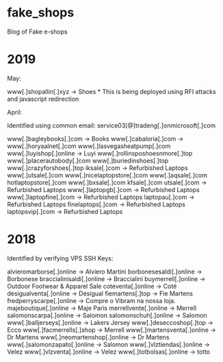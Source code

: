 # fake_shops
Blog of Fake e-shops

# 2019

May:

www[.]shopallin[.]xyz           -> Shoes     * This is being deployed using RFI attacks and javascript redirection

April:

Identified using common email: service03[@]tradeng[.]onmicrosoft[.]com

www[.]bagleybooks[.]com         -> Books
www[.]cabaloria[.]com           -> 
www[.]horyaalnet[.]com
www[.]lasvegasheatpump[.]com
www[.]luyishop[.]online         -> Luyi
www[.]rollinsposhoesnmore[.]top
www[.]placerautobody[.]com
www[.]buriedinshoes[.]top
www[.]crazyforshoes[.]top
iksale[.]com                    -> Refurbished Laptops
www[.]utsale[.]com
www[.]nicelaptopstore[.]com
www[.]aqsale[.]com
hotlaptopstore[.]com
www[.]bxsale[.]com
kfsale[.]com
utsale[.]com                    -> Refurbished Laptops
www[.]laptopgb[.]com            -> Refurbished Laptops
www[.]laptopfine[.]com          ->  Refurbished Laptops
laptopau[.]com                  ->  Refurbished Laptops
finelaptops[.]com               ->  Refurbished Laptops
laptopsvip[.]com                ->  Refurbished Laptops

# 2018

Identified by verifying VPS SSH Keys:

alvieromarborse[.]online  -> Alviero Martini 
borbonesesaldi[.]online   -> Borbonese
braccialinisaldi[.]online -> Braccialini
buymerrell[.]online       -> 	Outdoor Footwear & Apparel Sale
coteventa[.]online        -> Coté
desigualventa[.]online    -> Desigual
fiemartens[.]top          -> Fie Martens
fredperryscarpe[.]online  -> Compre o Vibram na nossa loja.
majeboutique[.]online     -> Maje Paris
merrellvente[.]online     -> Merrell
salomonscarpa[.]online    -> Salomon
salomonschuh[.]online     -> Salomon
www[.]balljerseys[.]online  -> Lakers Jersey
www[.]deseccoshop[.]top   -> Ecco
www[.]facmerrells[.]shop  -> Merrell 
www[.]martensventa[.]online -> Dr Martens
www[.]neomartenshop[.]online -> Dr Martens
www[.]salomonzapato[.]online -> Salomon
www[.]vlztiendas[.]online -> Velez
www[.]vlzventa[.]online   -> Velez
www[.]totbolsas[.]online  -> totto
